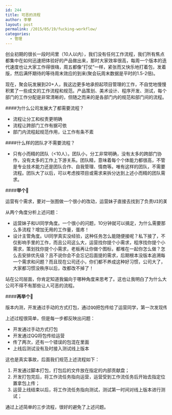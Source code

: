 ```yaml
---
id: 244
title: 可恶的流程
author: 李攀
layout: post
permalink: /2015/05/19/fucking-workflow/
categories:
  - 管理
---
```

创业初期的很长一段时间里（10人以内），我们没有任何工作流程，我们所有焦点都集中在如何迅速把体验好的产品做出来，那时大家效率很高，每周一个版本的迭代速度也让大家工作得很嗨，周五都像“打仗”一样，紧张而又快乐地打着包，发着版，然后满怀期待的等待周末效应的到来(聚会玩周末数据是平时的1.5-2倍)。

现在，聚会玩发展到20+人，我这边更多地承担起项目管理的工作，不自觉地慢慢积累了一些成文的工作流程和规范。产品策划、美术设计、程序开发、测试，每个部门的工作分配是非常清晰的，但随之而来的是各部门内的规范和部门间的流程。

####为什么公司发展大了都需要流程？

- 流程让分工和权责更明确
- 流程让跨部门工作有据可依
- 部门内流程起规范作用，让工作有条不紊

####什么样的团队才不需要流程？

- 只有小而精的团队（<10人）。团队小，分工非常明确，没有太多的跨部门协作，没有太多的工作上下游关系。团队精，意味着每个个体能力都很高，不管是专业技术能力还是团队合作、自我管理、情商等。唯有这样的团队，不需要流程。团队大了以后，可以考虑按项目或需求来拆分达到上述小而精的团队需求。

####**举个🌰**
<pre>运营有个需求，要对一张图做一个很小的改动，运营妹子直接去找到了负责UI的美术同学，美术同学一听这个需求，觉得几分钟就可以搞定，于是欣然接受了此任务。这时，这个行为被旁边的设计主管拒绝了：要求运营妹子去内部工作流系统里面提交任务单给UI同学。</pre>

从两个角度分析上述问题：

- 运营妹子和UI同学角度。一个很小的问题，10分钟就可以搞定，为什么需要那么多流程？增加无用的工作量，蛋疼！
- 设计主管角度。UI同学真实没经验，这种任务怎么能随便接呢？私下接了，不仅影响手里的工作，而且公司这么大，运营找你提个小需求，程序找你提个小需求，策划找你提个小需求，老板再让你做个图标，都堆在一起你怎么做？怎么去安排优先级？且不说你会不会忘记后面提的需求，后期根本没版本追溯每一个需求和问题？而且现在公司还小，你们都不养成这种好习惯，公司大了，大家都习惯没秩序以后，改都改不掉了！

站在公司层面，你肯定知道我偏向于哪种角度来思考了。这也让我明白了为什么大公司不得不有那些让人可恶的流程。

####**再举个🌰**
<pre>版本内测，开发通过手动的方式打包，通过QQ把包传给了运营同学，第一次发现传错了，又重新通过QQ传了一个正确地包，运营拿到包以后开始上传，内测开始。两天以后，测试发现，运营上传了那个错误的包……</pre>

上述过程很简单，但是每一步都反映出问题：

- 开发通过手动方式打包
- 开发通过QQ将包传给运营
- 传了两次，还有一个错误的包混在里面
- 上线后测试没有及时接入测试线上版本

这也是真实事故，后面我们规范上述流程如下：

1. 开发通过脚本打包，打包后的文件放在指定的内部贡献盘；
2. 开发打包完后，将工作流任务指向运营，运营受到工作流任务后开始去指定位置拿包上传；
3. 运营上线结束以后，将工作流任务指向测试，测试第一时间对线上版本进行测试；

通过上述简单的三步流程，很好的避免了上述问题。
